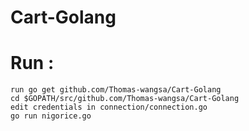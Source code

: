 # Cart-Golang

# Run :
	run go get github.com/Thomas-wangsa/Cart-Golang
	cd $GOPATH/src/github.com/Thomas-wangsa/Cart-Golang
	edit credentials in connection/connection.go
	go run nigorice.go
